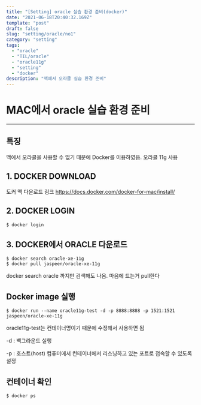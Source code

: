 ```yaml
---
title: "[Setting] oracle 실습 환경 준비(docker)"
date: "2021-06-18T20:40:32.169Z"
template: "post"
draft: false
slug: "setting/oracle/no1"
category: "setting"
tags:
  - "oracle"
  - "TIL/oracle"
  - "oracle11g"
  - "setting"
  - "docker"
description: "맥에서 오라클 실습 환경 준비"
---
```


# MAC에서 oracle 실습 환경 준비
- - - -

## 특징

맥에서 오라클을 사용할 수 없기 때문에 Docker를 이용하였음.
오라클 11g 사용


## 1. DOCKER DOWNLOAD

도커 맥 다운로드 링크 https://docs.docker.com/docker-for-mac/install/


## 2. DOCKER LOGIN

```
$ docker login
```

## 3. DOCKER에서 ORACLE 다운로드

```
$ docker search oracle-xe-11g
$ docker pull jaspeen/oracle-xe-11g
```

docker search oracle 까지만 검색해도 나옴.
마음에 드는거 pull한다

## Docker image 실행

```
$ docker run --name oracle11g-test -d -p 8888:8888 -p 1521:1521 jaspeen/oracle-xe-11g
```

oracle11g-test는 컨테이너명이기 때문에 수정해서 사용하면 됨

-d : 백그라운드 실행

-p : 호스트(host) 컴퓨터에서 컨테이너에서 리스닝하고 있는 포트로 접속할 수 있도록 설정



## 컨테이너 확인
```
$ docker ps
```
